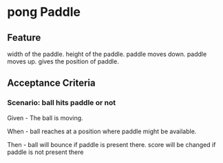 # pong Paddle

## Feature

width of the paddle.
height of the paddle.
paddle moves down.
paddle moves up.
gives the position of paddle.

## Acceptance Criteria

### Scenario: ball hits paddle or not

  Given - The ball is moving.

  When - ball reaches at a position where paddle might be available.

  Then - ball will bounce if paddle is present there.
  score will be changed if paddle is not present there
